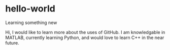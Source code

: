 # hello-world
Learning something new

Hi, I would like to learn more about the uses of GitHub. I am knowledgable in MATLAB, currently learning Python, and would love to learn C++ in the near future.
